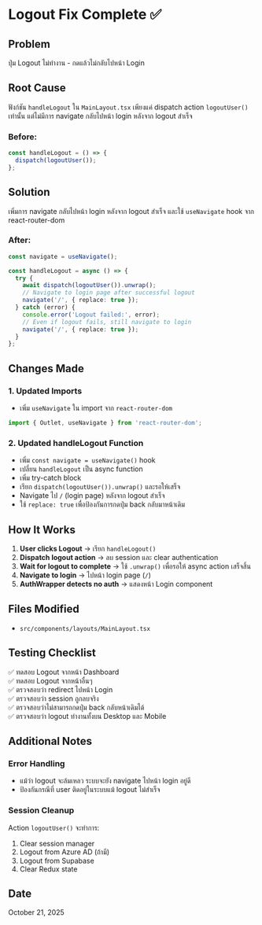 # Logout Fix Complete ✅

## Problem
ปุ่ม Logout ไม่ทำงาน - กดแล้วไม่กลับไปหน้า Login

## Root Cause
ฟังก์ชัน `handleLogout` ใน `MainLayout.tsx` เพียงแค่ dispatch action `logoutUser()` เท่านั้น แต่ไม่มีการ navigate กลับไปหน้า login หลังจาก logout สำเร็จ

### Before:
```typescript
const handleLogout = () => {
  dispatch(logoutUser());
};
```

## Solution
เพิ่มการ navigate กลับไปหน้า login หลังจาก logout สำเร็จ และใช้ `useNavigate` hook จาก react-router-dom

### After:
```typescript
const navigate = useNavigate();

const handleLogout = async () => {
  try {
    await dispatch(logoutUser()).unwrap();
    // Navigate to login page after successful logout
    navigate('/', { replace: true });
  } catch (error) {
    console.error('Logout failed:', error);
    // Even if logout fails, still navigate to login
    navigate('/', { replace: true });
  }
};
```

## Changes Made

### 1. Updated Imports
- เพิ่ม `useNavigate` ใน import จาก `react-router-dom`
```typescript
import { Outlet, useNavigate } from 'react-router-dom';
```

### 2. Updated handleLogout Function
- เพิ่ม `const navigate = useNavigate()` hook
- เปลี่ยน `handleLogout` เป็น async function
- เพิ่ม try-catch block
- เรียก `dispatch(logoutUser()).unwrap()` และรอให้เสร็จ
- Navigate ไป `/` (login page) หลังจาก logout สำเร็จ
- ใช้ `replace: true` เพื่อป้องกันการกดปุ่ม back กลับมาหน้าเดิม

## How It Works

1. **User clicks Logout** → เรียก `handleLogout()`
2. **Dispatch logout action** → ลบ session และ clear authentication
3. **Wait for logout to complete** → ใช้ `.unwrap()` เพื่อรอให้ async action เสร็จสิ้น
4. **Navigate to login** → ไปหน้า login page (`/`)
5. **AuthWrapper detects no auth** → แสดงหน้า Login component

## Files Modified
- `src/components/layouts/MainLayout.tsx`

## Testing Checklist
✅ ทดสอบ Logout จากหน้า Dashboard  
✅ ทดสอบ Logout จากหน้าอื่นๆ  
✅ ตรวจสอบว่า redirect ไปหน้า Login  
✅ ตรวจสอบว่า session ถูกลบจริง  
✅ ตรวจสอบว่าไม่สามารถกดปุ่ม back กลับหน้าเดิมได้  
✅ ตรวจสอบว่า logout ทำงานทั้งบน Desktop และ Mobile  

## Additional Notes

### Error Handling
- แม้ว่า logout จะล้มเหลว ระบบจะยัง navigate ไปหน้า login อยู่ดี
- ป้องกันกรณีที่ user ติดอยู่ในระบบแม้ logout ไม่สำเร็จ

### Session Cleanup
Action `logoutUser()` จะทำการ:
1. Clear session manager
2. Logout from Azure AD (ถ้ามี)
3. Logout from Supabase
4. Clear Redux state

## Date
October 21, 2025
